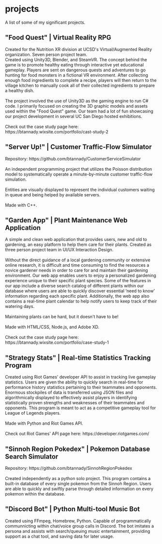 <h1 id="projects">projects</h1>
A list of some of my significant projects.


<h2 id="food-quest">"Food Quest" | Virtual Reality RPG</h2>
Created for the Nutrition XR division at UCSD's Virtual/Augmented Reality organization. Seven person project team. 
<br />
Created using Unity3D, Blender, and SteamVR. The concept behind the game is to promote healthy eating through interactive yet educational gameplay. Players are sent on dangerous quests and adventures to go hunting for food monsters in a fictional VR environment. After collecting enough food ingredients to complete a recipe, players will then return to the village kitchen to manually cook all of their collected ingredients to prepare a healthy dish.
<br />
<br />
The project involved the use of Unity3D as the gaming engine to run C# code. I primarily focused on creating the 3D graphic models and assets used within the "Food Quest" game. Our team had a lot of fun showcasing our project development in several UC San Diego hosted exhibitions.
<br />
<br /> 
Check out the case study page here: https://btannady.wixsite.com/portfolio/cast-study-2


<h2 id="server up!">"Server Up!" | Customer Traffic-Flow Simulator</h2>
Repository: https://github.com/btannady/CustomerServiceSimulator
<br />
<br />
An independent programming project that utilizes the Poisson distribution model to systematically operate a minute-by-minute customer traffic-flow simulation.
<br />
<br />
Entities are visually displayed to represent the individual customers waiting in queue and being helped by available servers.
<br />
<br />
Made with C++.


<h2 id="garden-app">"Garden App" | Plant Maintenance Web Application</h2>
A simple and clean web application that provides users, new and old to gardening, an easy platform to help them care for their plants. Created as three person project team in UI/UX Interaction Design.
<br />
<br /> 
Without the direct guidance of a local gardening community or extensive online research, it is difficult and time consuming to find the resources a novice gardener needs in order to care for and maintain their gardening environment. 
Our web app enables users to enjoy a personalized gardening experience unique to their specific plant species. Some of the features in our app include a diverse search catalog of different plants within our database where users are able to quickly discover essential ‘need to know’ information regarding each specific plant. Additionally, the web app also contains a real-time plant calendar to help notify users to keep track of their watering days. 
<br />
<br />
Maintaining plants can be hard, but it doesn't have to be!
<br />
<br />
Made with HTML/CSS, Node.js, and Adobe XD.
<br />
<br />
Check out the case study page here: https://btannady.wixsite.com/portfolio/case-study-1


<h2 id="statsTracker">"Strategy Stats" | Real-time Statistics Tracking Program</h2>
Created using Riot Games' developer API to assist in tracking live gameplay statistics. Users are given the ability to quickly search in real-time for performance history statistics pertaining to their teammates and opponents. Enormous stockpiles of data is transferred using JSON files and algorithmically displayed to effectively assist players in identifying statistically proven strengths and weaknesses of their teammates and opponents. This program is meant to act as a competitive gameplay tool for League of Legends players.
<br />
<br />
Made with Python and Riot Games API.
<br />
<br />
Check out Riot Games' API page here: https://developer.riotgames.com/


<h2 id="pokedex">"Sinnoh Region Pokedex" | Pokemon Database Search Simulator</h2>
Repository: https://github.com/btannady/SinnohRegionPokedex
<br />
<br />
Created independently as a python solo project. This program contains a built-in database of every single pokemon from the Sinnoh Region. Users are able to quickly and swiftly parse through detailed information on every pokemon within the database.


<h2 id="discordBot">"Discord Bot" | Python Multi-tool Music Bot</h2>
Created using FFmpeg, Homebrew, Python. Capable of programmatically communnicting within chat/voice group calls in Discord. The bot imitates a persona and assists with search/queuing music entertainment, providing support as a chat tool, and saving data for later usage.
